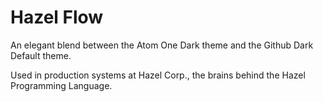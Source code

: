# Hazel Flow 

An elegant blend between the Atom One Dark theme and the Github Dark Default theme. 

Used in production systems at Hazel Corp., the brains behind the Hazel Programming Language.
